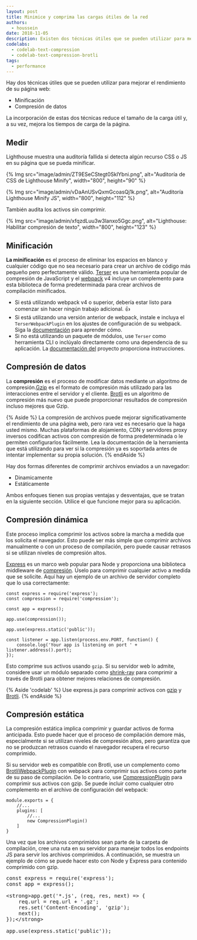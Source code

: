 ```yaml
---
layout: post
title: Minimice y comprima las cargas útiles de la red
authors:
  - houssein
date: 2018-11-05
description: Existen dos técnicas útiles que se pueden utilizar para mejorar el rendimiento de su página web, la minificación y la compresión de datos. Incorporar ambas técnicas reduce el tamaño de la carga útil y también mejora los tiempos de carga de las páginas.
codelabs:
  - codelab-text-compression
  - codelab-text-compression-brotli
tags:
  - performance
---
```


Hay dos técnicas útiles que se pueden utilizar para mejorar el rendimiento de su página web:

- Minificación
- Compresión de datos

La incorporación de estas dos técnicas reduce el tamaño de la carga útil y, a su vez, mejora los tiempos de carga de la página.

## Medir

Lighthouse muestra una auditoría fallida si detecta algún recurso CSS o JS en su página que se pueda minificar.

{% Img src="image/admin/ZT9ESeCStegt0SklYbni.png", alt="Auditoría de CSS de Lighthouse Minify", width="800", height="90" %}

{% Img src="image/admin/vDaAnUSvQxmGcoasQj1k.png", alt="Auditoría Lighthouse Minify JS", width="800", height="112" %}

También audita los activos sin comprimir.

{% Img src="image/admin/xfqzdLuu3w3lanxo5Ggc.png", alt="Lighthouse: Habilitar compresión de texto", width="800", height="123" %}

## Minificación

**La minificación** es el proceso de eliminar los espacios en blanco y cualquier código que no sea necesario para crear un archivo de código más pequeño pero perfectamente válido. [Terser](https://github.com/terser-js/terser) es una herramienta popular de compresión de JavaScript y el [webpack](https://webpack.js.org/) v4 incluye un complemento para esta biblioteca de forma predeterminada para crear archivos de compilación minificados.

- Si está utilizando webpack v4 o superior, debería estar listo para comenzar sin hacer ningún trabajo adicional. 👍
- Si está utilizando una versión anterior de webpack, instale e incluya el `TerserWebpackPlugin` en los ajustes de configuración de su webpack. Siga la [documentación](https://webpack.js.org/plugins/terser-webpack-plugin/) para aprender cómo.
- Si no está utilizando un paquete de módulos, use `Terser` como herramienta CLI o inclúyalo directamente como una dependencia de su aplicación. La [documentación del](https://github.com/terser-js/terser) proyecto proporciona instrucciones.

## Compresión de datos

La **compresión** es el proceso de modificar datos mediante un algoritmo de compresión.[Gzip](https://www.youtube.com/watch?v=whGwm0Lky2s&feature=youtu.be&t=14m11s) es el formato de compresión más utilizado para las interacciones entre el servidor y el cliente. [Brotli](https://opensource.googleblog.com/2015/09/introducing-brotli-new-compression.html) es un algoritmo de compresión más nuevo que puede proporcionar resultados de compresión incluso mejores que Gzip.

{% Aside %} La compresión de archivos puede mejorar significativamente el rendimiento de una página web, pero rara vez es necesario que la haga usted mismo. Muchas plataformas de alojamiento, CDN y servidores proxy inversos codifican activos con compresión de forma predeterminada o le permiten configurarlos fácilmente. Lea la documentación de la herramienta que está utilizando para ver si la compresión ya es soportada antes de intentar implementar su propia solución. {% endAside %}

Hay dos formas diferentes de comprimir archivos enviados a un navegador:

- Dinamicamente
- Estáticamente

Ambos enfoques tienen sus propias ventajas y desventajas, que se tratan en la siguiente sección. Utilice el que funcione mejor para su aplicación.

## Compresión dinámica

Este proceso implica comprimir los activos sobre la marcha a medida que los solicita el navegador. Esto puede ser más simple que comprimir archivos manualmente o con un proceso de compilación, pero puede causar retrasos si se utilizan niveles de compresión altos.

[Express](https://expressjs.com/) es un marco web popular para Node y proporciona una biblioteca middleware de [compresión](https://github.com/expressjs/compression). Úselo para comprimir cualquier activo a medida que se solicite. Aquí hay un ejemplo de un archivo de servidor completo que lo usa correctamente:

```js/5
const express = require('express');
const compression = require('compression');

const app = express();

app.use(compression());

app.use(express.static('public'));

const listener = app.listen(process.env.PORT, function() {
	console.log('Your app is listening on port ' + listener.address().port);
});
```

Esto comprime sus activos usando `gzip`. Si su servidor web lo admite, considere usar un módulo separado como [shrink-ray](https://github.com/aickin/shrink-ray#readme) para comprimir a través de Brotli para obtener mejores relaciones de compresión.

{% Aside 'codelab' %} Use express.js para comprimir activos con [gzip](/codelab-text-compression) y [Brotli](/codelab-text-compression-brotli). {% endAside %}

## Compresión estática

La compresión estática implica comprimir y guardar activos de forma anticipada. Esto puede hacer que el proceso de compilación demore más, especialmente si se utilizan niveles de compresión altos, pero garantiza que no se produzcan retrasos cuando el navegador recupera el recurso comprimido.

Si su servidor web es compatible con Brotli, use un complemento como [BrotliWebpackPlugin](https://github.com/mynameiswhm/brotli-webpack-plugin) con webpack para comprimir sus activos como parte de su paso de compilación. De lo contrario, use [CompressionPlugin](https://github.com/webpack-contrib/compression-webpack-plugin) para comprimir sus activos con gzip. Se puede incluir como cualquier otro complemento en el archivo de configuración del webpack:

```js/4
module.exports = {
	//...
	plugins: [
		//...
		new CompressionPlugin()
	]
}
```

Una vez que los archivos comprimidos sean parte de la carpeta de compilación, cree una ruta en su servidor para manejar todos los endpoints JS para servir los archivos comprimidos. A continuación, se muestra un ejemplo de cómo se puede hacer esto con Node y Express para contenido comprimido con gzip.

<pre>const express = require('express');
const app = express();

&lt;strong&gt;app.get('*.js', (req, res, next) =&gt; {
	req.url = req.url + '.gz';
	res.set('Content-Encoding', 'gzip');
	next();
});&lt;/strong&gt;

app.use(express.static('public'));
</pre>
